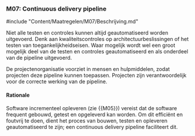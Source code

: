 ### M07: Continuous delivery pipeline

#include "Content/Maatregelen/M07/Beschrijving.md"

Niet alle testen en controles kunnen altijd geautomatiseerd worden uitgevoerd. Denk aan kwaliteitscontroles op architectuurbeslissingen of het testen van toegankelijkheidseisen. Waar mogelijk wordt wel een groot mogelijk deel van de testen en controles geautomatiseerd en als onderdeel van de pipeline uitgevoerd.

De projectenorganisatie voorziet in mensen en hulpmiddelen, zodat projecten deze pipeline kunnen toepassen. Projecten zijn verantwoordelijk voor de correcte werking van de pipeline.

#### Rationale

Software incrementeel opleveren (zie {{M05}}) vereist dat de software frequent gebouwd, getest en opgeleverd kan worden. Om dit efficiënt en foutvrij te doen, dient het proces van bouwen, testen en opleveren geautomatiseerd te zijn; een continuous delivery pipeline faciliteert dit.
